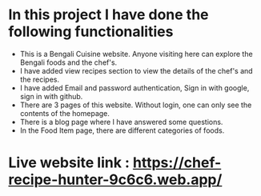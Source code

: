 # In this project I have done the following functionalities
* This is a Bengali Cuisine website. Anyone visiting here can explore the Bengali foods and the chef's.
* I have added view recipes section to view the details of the chef's and the recipes.
* I have added Email and password authentication, Sign in with google, sign in with github.
* There are 3 pages of this website. Without login, one can only see the contents of the homepage.
* There is a blog page where I have answered some questions.
* In the Food Item page, there are different categories of foods.



# Live website link : https://chef-recipe-hunter-9c6c6.web.app/
